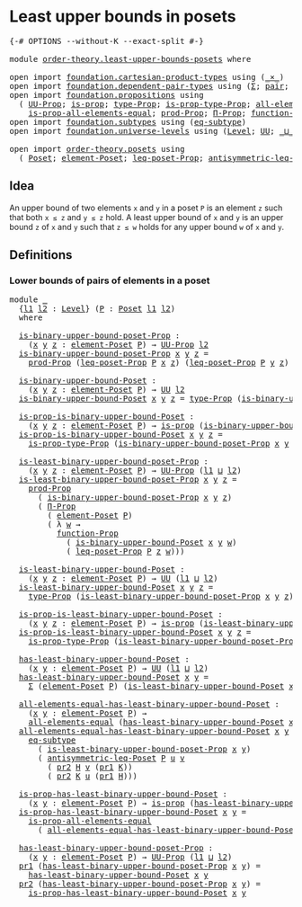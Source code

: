 # Least upper bounds in posets

<pre class="Agda"><a id="41" class="Symbol">{-#</a> <a id="45" class="Keyword">OPTIONS</a> <a id="53" class="Pragma">--without-K</a> <a id="65" class="Pragma">--exact-split</a> <a id="79" class="Symbol">#-}</a>

<a id="84" class="Keyword">module</a> <a id="91" href="order-theory.least-upper-bounds-posets.html" class="Module">order-theory.least-upper-bounds-posets</a> <a id="130" class="Keyword">where</a>

<a id="137" class="Keyword">open</a> <a id="142" class="Keyword">import</a> <a id="149" href="foundation.cartesian-product-types.html" class="Module">foundation.cartesian-product-types</a> <a id="184" class="Keyword">using</a> <a id="190" class="Symbol">(</a><a id="191" href="foundation-core.cartesian-product-types.html#577" class="Function Operator">_×_</a><a id="194" class="Symbol">)</a>
<a id="196" class="Keyword">open</a> <a id="201" class="Keyword">import</a> <a id="208" href="foundation.dependent-pair-types.html" class="Module">foundation.dependent-pair-types</a> <a id="240" class="Keyword">using</a> <a id="246" class="Symbol">(</a><a id="247" href="foundation-core.dependent-pair-types.html#502" class="Record">Σ</a><a id="248" class="Symbol">;</a> <a id="250" href="foundation-core.dependent-pair-types.html#575" class="InductiveConstructor">pair</a><a id="254" class="Symbol">;</a> <a id="256" href="foundation-core.dependent-pair-types.html#592" class="Field">pr1</a><a id="259" class="Symbol">;</a> <a id="261" href="foundation-core.dependent-pair-types.html#604" class="Field">pr2</a><a id="264" class="Symbol">)</a>
<a id="266" class="Keyword">open</a> <a id="271" class="Keyword">import</a> <a id="278" href="foundation.propositions.html" class="Module">foundation.propositions</a> <a id="302" class="Keyword">using</a>
  <a id="310" class="Symbol">(</a> <a id="312" href="foundation-core.propositions.html#1380" class="Function">UU-Prop</a><a id="319" class="Symbol">;</a> <a id="321" href="foundation-core.propositions.html#1295" class="Function">is-prop</a><a id="328" class="Symbol">;</a> <a id="330" href="foundation-core.propositions.html#1482" class="Function">type-Prop</a><a id="339" class="Symbol">;</a> <a id="341" href="foundation-core.propositions.html#1549" class="Function">is-prop-type-Prop</a><a id="358" class="Symbol">;</a> <a id="360" href="foundation-core.propositions.html#2193" class="Function">all-elements-equal</a><a id="378" class="Symbol">;</a>
    <a id="384" href="foundation-core.propositions.html#2393" class="Function">is-prop-all-elements-equal</a><a id="410" class="Symbol">;</a> <a id="412" href="foundation-core.propositions.html#5863" class="Function">prod-Prop</a><a id="421" class="Symbol">;</a> <a id="423" href="foundation-core.propositions.html#6683" class="Function">Π-Prop</a><a id="429" class="Symbol">;</a> <a id="431" href="foundation-core.propositions.html#8283" class="Function">function-Prop</a><a id="444" class="Symbol">)</a>
<a id="446" class="Keyword">open</a> <a id="451" class="Keyword">import</a> <a id="458" href="foundation.subtypes.html" class="Module">foundation.subtypes</a> <a id="478" class="Keyword">using</a> <a id="484" class="Symbol">(</a><a id="485" href="foundation-core.subtypes.html#3381" class="Function">eq-subtype</a><a id="495" class="Symbol">)</a>
<a id="497" class="Keyword">open</a> <a id="502" class="Keyword">import</a> <a id="509" href="foundation.universe-levels.html" class="Module">foundation.universe-levels</a> <a id="536" class="Keyword">using</a> <a id="542" class="Symbol">(</a><a id="543" href="Agda.Primitive.html#597" class="Postulate">Level</a><a id="548" class="Symbol">;</a> <a id="550" href="foundation-core.universe-levels.html#222" class="Primitive">UU</a><a id="552" class="Symbol">;</a> <a id="554" href="Agda.Primitive.html#810" class="Primitive Operator">_⊔_</a><a id="557" class="Symbol">)</a>

<a id="560" class="Keyword">open</a> <a id="565" class="Keyword">import</a> <a id="572" href="order-theory.posets.html" class="Module">order-theory.posets</a> <a id="592" class="Keyword">using</a>
  <a id="600" class="Symbol">(</a> <a id="602" href="order-theory.posets.html#731" class="Function">Poset</a><a id="607" class="Symbol">;</a> <a id="609" href="order-theory.posets.html#1145" class="Function">element-Poset</a><a id="622" class="Symbol">;</a> <a id="624" href="order-theory.posets.html#1194" class="Function">leq-poset-Prop</a><a id="638" class="Symbol">;</a> <a id="640" href="order-theory.posets.html#1983" class="Function">antisymmetric-leq-Poset</a><a id="663" class="Symbol">)</a>
</pre>
## Idea

An upper bound of two elements `x` and `y` in a poset `P` is an element `z` such that both `x ≤ z` and `y ≤ z` hold. A least upper bound of `x` and `y` is an upper bound `z` of `x` and `y` such that `z ≤ w` holds for any upper bound `w` of `x` and `y`.

## Definitions

### Lower bounds of pairs of elements in a poset

<pre class="Agda"><a id="1007" class="Keyword">module</a> <a id="1014" href="order-theory.least-upper-bounds-posets.html#1014" class="Module">_</a>
  <a id="1018" class="Symbol">{</a><a id="1019" href="order-theory.least-upper-bounds-posets.html#1019" class="Bound">l1</a> <a id="1022" href="order-theory.least-upper-bounds-posets.html#1022" class="Bound">l2</a> <a id="1025" class="Symbol">:</a> <a id="1027" href="Agda.Primitive.html#597" class="Postulate">Level</a><a id="1032" class="Symbol">}</a> <a id="1034" class="Symbol">(</a><a id="1035" href="order-theory.least-upper-bounds-posets.html#1035" class="Bound">P</a> <a id="1037" class="Symbol">:</a> <a id="1039" href="order-theory.posets.html#731" class="Function">Poset</a> <a id="1045" href="order-theory.least-upper-bounds-posets.html#1019" class="Bound">l1</a> <a id="1048" href="order-theory.least-upper-bounds-posets.html#1022" class="Bound">l2</a><a id="1050" class="Symbol">)</a>
  <a id="1054" class="Keyword">where</a>

  <a id="1063" href="order-theory.least-upper-bounds-posets.html#1063" class="Function">is-binary-upper-bound-poset-Prop</a> <a id="1096" class="Symbol">:</a>
    <a id="1102" class="Symbol">(</a><a id="1103" href="order-theory.least-upper-bounds-posets.html#1103" class="Bound">x</a> <a id="1105" href="order-theory.least-upper-bounds-posets.html#1105" class="Bound">y</a> <a id="1107" href="order-theory.least-upper-bounds-posets.html#1107" class="Bound">z</a> <a id="1109" class="Symbol">:</a> <a id="1111" href="order-theory.posets.html#1145" class="Function">element-Poset</a> <a id="1125" href="order-theory.least-upper-bounds-posets.html#1035" class="Bound">P</a><a id="1126" class="Symbol">)</a> <a id="1128" class="Symbol">→</a> <a id="1130" href="foundation-core.propositions.html#1380" class="Function">UU-Prop</a> <a id="1138" href="order-theory.least-upper-bounds-posets.html#1022" class="Bound">l2</a>
  <a id="1143" href="order-theory.least-upper-bounds-posets.html#1063" class="Function">is-binary-upper-bound-poset-Prop</a> <a id="1176" href="order-theory.least-upper-bounds-posets.html#1176" class="Bound">x</a> <a id="1178" href="order-theory.least-upper-bounds-posets.html#1178" class="Bound">y</a> <a id="1180" href="order-theory.least-upper-bounds-posets.html#1180" class="Bound">z</a> <a id="1182" class="Symbol">=</a>
    <a id="1188" href="foundation-core.propositions.html#5863" class="Function">prod-Prop</a> <a id="1198" class="Symbol">(</a><a id="1199" href="order-theory.posets.html#1194" class="Function">leq-poset-Prop</a> <a id="1214" href="order-theory.least-upper-bounds-posets.html#1035" class="Bound">P</a> <a id="1216" href="order-theory.least-upper-bounds-posets.html#1176" class="Bound">x</a> <a id="1218" href="order-theory.least-upper-bounds-posets.html#1180" class="Bound">z</a><a id="1219" class="Symbol">)</a> <a id="1221" class="Symbol">(</a><a id="1222" href="order-theory.posets.html#1194" class="Function">leq-poset-Prop</a> <a id="1237" href="order-theory.least-upper-bounds-posets.html#1035" class="Bound">P</a> <a id="1239" href="order-theory.least-upper-bounds-posets.html#1178" class="Bound">y</a> <a id="1241" href="order-theory.least-upper-bounds-posets.html#1180" class="Bound">z</a><a id="1242" class="Symbol">)</a>

  <a id="1247" href="order-theory.least-upper-bounds-posets.html#1247" class="Function">is-binary-upper-bound-Poset</a> <a id="1275" class="Symbol">:</a>
    <a id="1281" class="Symbol">(</a><a id="1282" href="order-theory.least-upper-bounds-posets.html#1282" class="Bound">x</a> <a id="1284" href="order-theory.least-upper-bounds-posets.html#1284" class="Bound">y</a> <a id="1286" href="order-theory.least-upper-bounds-posets.html#1286" class="Bound">z</a> <a id="1288" class="Symbol">:</a> <a id="1290" href="order-theory.posets.html#1145" class="Function">element-Poset</a> <a id="1304" href="order-theory.least-upper-bounds-posets.html#1035" class="Bound">P</a><a id="1305" class="Symbol">)</a> <a id="1307" class="Symbol">→</a> <a id="1309" href="foundation-core.universe-levels.html#222" class="Primitive">UU</a> <a id="1312" href="order-theory.least-upper-bounds-posets.html#1022" class="Bound">l2</a>
  <a id="1317" href="order-theory.least-upper-bounds-posets.html#1247" class="Function">is-binary-upper-bound-Poset</a> <a id="1345" href="order-theory.least-upper-bounds-posets.html#1345" class="Bound">x</a> <a id="1347" href="order-theory.least-upper-bounds-posets.html#1347" class="Bound">y</a> <a id="1349" href="order-theory.least-upper-bounds-posets.html#1349" class="Bound">z</a> <a id="1351" class="Symbol">=</a> <a id="1353" href="foundation-core.propositions.html#1482" class="Function">type-Prop</a> <a id="1363" class="Symbol">(</a><a id="1364" href="order-theory.least-upper-bounds-posets.html#1063" class="Function">is-binary-upper-bound-poset-Prop</a> <a id="1397" href="order-theory.least-upper-bounds-posets.html#1345" class="Bound">x</a> <a id="1399" href="order-theory.least-upper-bounds-posets.html#1347" class="Bound">y</a> <a id="1401" href="order-theory.least-upper-bounds-posets.html#1349" class="Bound">z</a><a id="1402" class="Symbol">)</a>

  <a id="1407" href="order-theory.least-upper-bounds-posets.html#1407" class="Function">is-prop-is-binary-upper-bound-Poset</a> <a id="1443" class="Symbol">:</a>
    <a id="1449" class="Symbol">(</a><a id="1450" href="order-theory.least-upper-bounds-posets.html#1450" class="Bound">x</a> <a id="1452" href="order-theory.least-upper-bounds-posets.html#1452" class="Bound">y</a> <a id="1454" href="order-theory.least-upper-bounds-posets.html#1454" class="Bound">z</a> <a id="1456" class="Symbol">:</a> <a id="1458" href="order-theory.posets.html#1145" class="Function">element-Poset</a> <a id="1472" href="order-theory.least-upper-bounds-posets.html#1035" class="Bound">P</a><a id="1473" class="Symbol">)</a> <a id="1475" class="Symbol">→</a> <a id="1477" href="foundation-core.propositions.html#1295" class="Function">is-prop</a> <a id="1485" class="Symbol">(</a><a id="1486" href="order-theory.least-upper-bounds-posets.html#1247" class="Function">is-binary-upper-bound-Poset</a> <a id="1514" href="order-theory.least-upper-bounds-posets.html#1450" class="Bound">x</a> <a id="1516" href="order-theory.least-upper-bounds-posets.html#1452" class="Bound">y</a> <a id="1518" href="order-theory.least-upper-bounds-posets.html#1454" class="Bound">z</a><a id="1519" class="Symbol">)</a>
  <a id="1523" href="order-theory.least-upper-bounds-posets.html#1407" class="Function">is-prop-is-binary-upper-bound-Poset</a> <a id="1559" href="order-theory.least-upper-bounds-posets.html#1559" class="Bound">x</a> <a id="1561" href="order-theory.least-upper-bounds-posets.html#1561" class="Bound">y</a> <a id="1563" href="order-theory.least-upper-bounds-posets.html#1563" class="Bound">z</a> <a id="1565" class="Symbol">=</a>
    <a id="1571" href="foundation-core.propositions.html#1549" class="Function">is-prop-type-Prop</a> <a id="1589" class="Symbol">(</a><a id="1590" href="order-theory.least-upper-bounds-posets.html#1063" class="Function">is-binary-upper-bound-poset-Prop</a> <a id="1623" href="order-theory.least-upper-bounds-posets.html#1559" class="Bound">x</a> <a id="1625" href="order-theory.least-upper-bounds-posets.html#1561" class="Bound">y</a> <a id="1627" href="order-theory.least-upper-bounds-posets.html#1563" class="Bound">z</a><a id="1628" class="Symbol">)</a>

  <a id="1633" href="order-theory.least-upper-bounds-posets.html#1633" class="Function">is-least-binary-upper-bound-poset-Prop</a> <a id="1672" class="Symbol">:</a>
    <a id="1678" class="Symbol">(</a><a id="1679" href="order-theory.least-upper-bounds-posets.html#1679" class="Bound">x</a> <a id="1681" href="order-theory.least-upper-bounds-posets.html#1681" class="Bound">y</a> <a id="1683" href="order-theory.least-upper-bounds-posets.html#1683" class="Bound">z</a> <a id="1685" class="Symbol">:</a> <a id="1687" href="order-theory.posets.html#1145" class="Function">element-Poset</a> <a id="1701" href="order-theory.least-upper-bounds-posets.html#1035" class="Bound">P</a><a id="1702" class="Symbol">)</a> <a id="1704" class="Symbol">→</a> <a id="1706" href="foundation-core.propositions.html#1380" class="Function">UU-Prop</a> <a id="1714" class="Symbol">(</a><a id="1715" href="order-theory.least-upper-bounds-posets.html#1019" class="Bound">l1</a> <a id="1718" href="Agda.Primitive.html#810" class="Primitive Operator">⊔</a> <a id="1720" href="order-theory.least-upper-bounds-posets.html#1022" class="Bound">l2</a><a id="1722" class="Symbol">)</a>
  <a id="1726" href="order-theory.least-upper-bounds-posets.html#1633" class="Function">is-least-binary-upper-bound-poset-Prop</a> <a id="1765" href="order-theory.least-upper-bounds-posets.html#1765" class="Bound">x</a> <a id="1767" href="order-theory.least-upper-bounds-posets.html#1767" class="Bound">y</a> <a id="1769" href="order-theory.least-upper-bounds-posets.html#1769" class="Bound">z</a> <a id="1771" class="Symbol">=</a>
    <a id="1777" href="foundation-core.propositions.html#5863" class="Function">prod-Prop</a>
      <a id="1793" class="Symbol">(</a> <a id="1795" href="order-theory.least-upper-bounds-posets.html#1063" class="Function">is-binary-upper-bound-poset-Prop</a> <a id="1828" href="order-theory.least-upper-bounds-posets.html#1765" class="Bound">x</a> <a id="1830" href="order-theory.least-upper-bounds-posets.html#1767" class="Bound">y</a> <a id="1832" href="order-theory.least-upper-bounds-posets.html#1769" class="Bound">z</a><a id="1833" class="Symbol">)</a>
      <a id="1841" class="Symbol">(</a> <a id="1843" href="foundation-core.propositions.html#6683" class="Function">Π-Prop</a>
        <a id="1858" class="Symbol">(</a> <a id="1860" href="order-theory.posets.html#1145" class="Function">element-Poset</a> <a id="1874" href="order-theory.least-upper-bounds-posets.html#1035" class="Bound">P</a><a id="1875" class="Symbol">)</a>
        <a id="1885" class="Symbol">(</a> <a id="1887" class="Symbol">λ</a> <a id="1889" href="order-theory.least-upper-bounds-posets.html#1889" class="Bound">w</a> <a id="1891" class="Symbol">→</a>
          <a id="1903" href="foundation-core.propositions.html#8283" class="Function">function-Prop</a>
            <a id="1929" class="Symbol">(</a> <a id="1931" href="order-theory.least-upper-bounds-posets.html#1247" class="Function">is-binary-upper-bound-Poset</a> <a id="1959" href="order-theory.least-upper-bounds-posets.html#1765" class="Bound">x</a> <a id="1961" href="order-theory.least-upper-bounds-posets.html#1767" class="Bound">y</a> <a id="1963" href="order-theory.least-upper-bounds-posets.html#1889" class="Bound">w</a><a id="1964" class="Symbol">)</a>
            <a id="1978" class="Symbol">(</a> <a id="1980" href="order-theory.posets.html#1194" class="Function">leq-poset-Prop</a> <a id="1995" href="order-theory.least-upper-bounds-posets.html#1035" class="Bound">P</a> <a id="1997" href="order-theory.least-upper-bounds-posets.html#1769" class="Bound">z</a> <a id="1999" href="order-theory.least-upper-bounds-posets.html#1889" class="Bound">w</a><a id="2000" class="Symbol">)))</a>

  <a id="2007" href="order-theory.least-upper-bounds-posets.html#2007" class="Function">is-least-binary-upper-bound-Poset</a> <a id="2041" class="Symbol">:</a>
    <a id="2047" class="Symbol">(</a><a id="2048" href="order-theory.least-upper-bounds-posets.html#2048" class="Bound">x</a> <a id="2050" href="order-theory.least-upper-bounds-posets.html#2050" class="Bound">y</a> <a id="2052" href="order-theory.least-upper-bounds-posets.html#2052" class="Bound">z</a> <a id="2054" class="Symbol">:</a> <a id="2056" href="order-theory.posets.html#1145" class="Function">element-Poset</a> <a id="2070" href="order-theory.least-upper-bounds-posets.html#1035" class="Bound">P</a><a id="2071" class="Symbol">)</a> <a id="2073" class="Symbol">→</a> <a id="2075" href="foundation-core.universe-levels.html#222" class="Primitive">UU</a> <a id="2078" class="Symbol">(</a><a id="2079" href="order-theory.least-upper-bounds-posets.html#1019" class="Bound">l1</a> <a id="2082" href="Agda.Primitive.html#810" class="Primitive Operator">⊔</a> <a id="2084" href="order-theory.least-upper-bounds-posets.html#1022" class="Bound">l2</a><a id="2086" class="Symbol">)</a>
  <a id="2090" href="order-theory.least-upper-bounds-posets.html#2007" class="Function">is-least-binary-upper-bound-Poset</a> <a id="2124" href="order-theory.least-upper-bounds-posets.html#2124" class="Bound">x</a> <a id="2126" href="order-theory.least-upper-bounds-posets.html#2126" class="Bound">y</a> <a id="2128" href="order-theory.least-upper-bounds-posets.html#2128" class="Bound">z</a> <a id="2130" class="Symbol">=</a>
    <a id="2136" href="foundation-core.propositions.html#1482" class="Function">type-Prop</a> <a id="2146" class="Symbol">(</a><a id="2147" href="order-theory.least-upper-bounds-posets.html#1633" class="Function">is-least-binary-upper-bound-poset-Prop</a> <a id="2186" href="order-theory.least-upper-bounds-posets.html#2124" class="Bound">x</a> <a id="2188" href="order-theory.least-upper-bounds-posets.html#2126" class="Bound">y</a> <a id="2190" href="order-theory.least-upper-bounds-posets.html#2128" class="Bound">z</a><a id="2191" class="Symbol">)</a>

  <a id="2196" href="order-theory.least-upper-bounds-posets.html#2196" class="Function">is-prop-is-least-binary-upper-bound-Poset</a> <a id="2238" class="Symbol">:</a>
    <a id="2244" class="Symbol">(</a><a id="2245" href="order-theory.least-upper-bounds-posets.html#2245" class="Bound">x</a> <a id="2247" href="order-theory.least-upper-bounds-posets.html#2247" class="Bound">y</a> <a id="2249" href="order-theory.least-upper-bounds-posets.html#2249" class="Bound">z</a> <a id="2251" class="Symbol">:</a> <a id="2253" href="order-theory.posets.html#1145" class="Function">element-Poset</a> <a id="2267" href="order-theory.least-upper-bounds-posets.html#1035" class="Bound">P</a><a id="2268" class="Symbol">)</a> <a id="2270" class="Symbol">→</a> <a id="2272" href="foundation-core.propositions.html#1295" class="Function">is-prop</a> <a id="2280" class="Symbol">(</a><a id="2281" href="order-theory.least-upper-bounds-posets.html#2007" class="Function">is-least-binary-upper-bound-Poset</a> <a id="2315" href="order-theory.least-upper-bounds-posets.html#2245" class="Bound">x</a> <a id="2317" href="order-theory.least-upper-bounds-posets.html#2247" class="Bound">y</a> <a id="2319" href="order-theory.least-upper-bounds-posets.html#2249" class="Bound">z</a><a id="2320" class="Symbol">)</a>
  <a id="2324" href="order-theory.least-upper-bounds-posets.html#2196" class="Function">is-prop-is-least-binary-upper-bound-Poset</a> <a id="2366" href="order-theory.least-upper-bounds-posets.html#2366" class="Bound">x</a> <a id="2368" href="order-theory.least-upper-bounds-posets.html#2368" class="Bound">y</a> <a id="2370" href="order-theory.least-upper-bounds-posets.html#2370" class="Bound">z</a> <a id="2372" class="Symbol">=</a>
    <a id="2378" href="foundation-core.propositions.html#1549" class="Function">is-prop-type-Prop</a> <a id="2396" class="Symbol">(</a><a id="2397" href="order-theory.least-upper-bounds-posets.html#1633" class="Function">is-least-binary-upper-bound-poset-Prop</a> <a id="2436" href="order-theory.least-upper-bounds-posets.html#2366" class="Bound">x</a> <a id="2438" href="order-theory.least-upper-bounds-posets.html#2368" class="Bound">y</a> <a id="2440" href="order-theory.least-upper-bounds-posets.html#2370" class="Bound">z</a><a id="2441" class="Symbol">)</a>

  <a id="2446" href="order-theory.least-upper-bounds-posets.html#2446" class="Function">has-least-binary-upper-bound-Poset</a> <a id="2481" class="Symbol">:</a>
    <a id="2487" class="Symbol">(</a><a id="2488" href="order-theory.least-upper-bounds-posets.html#2488" class="Bound">x</a> <a id="2490" href="order-theory.least-upper-bounds-posets.html#2490" class="Bound">y</a> <a id="2492" class="Symbol">:</a> <a id="2494" href="order-theory.posets.html#1145" class="Function">element-Poset</a> <a id="2508" href="order-theory.least-upper-bounds-posets.html#1035" class="Bound">P</a><a id="2509" class="Symbol">)</a> <a id="2511" class="Symbol">→</a> <a id="2513" href="foundation-core.universe-levels.html#222" class="Primitive">UU</a> <a id="2516" class="Symbol">(</a><a id="2517" href="order-theory.least-upper-bounds-posets.html#1019" class="Bound">l1</a> <a id="2520" href="Agda.Primitive.html#810" class="Primitive Operator">⊔</a> <a id="2522" href="order-theory.least-upper-bounds-posets.html#1022" class="Bound">l2</a><a id="2524" class="Symbol">)</a>
  <a id="2528" href="order-theory.least-upper-bounds-posets.html#2446" class="Function">has-least-binary-upper-bound-Poset</a> <a id="2563" href="order-theory.least-upper-bounds-posets.html#2563" class="Bound">x</a> <a id="2565" href="order-theory.least-upper-bounds-posets.html#2565" class="Bound">y</a> <a id="2567" class="Symbol">=</a>
    <a id="2573" href="foundation-core.dependent-pair-types.html#502" class="Record">Σ</a> <a id="2575" class="Symbol">(</a><a id="2576" href="order-theory.posets.html#1145" class="Function">element-Poset</a> <a id="2590" href="order-theory.least-upper-bounds-posets.html#1035" class="Bound">P</a><a id="2591" class="Symbol">)</a> <a id="2593" class="Symbol">(</a><a id="2594" href="order-theory.least-upper-bounds-posets.html#2007" class="Function">is-least-binary-upper-bound-Poset</a> <a id="2628" href="order-theory.least-upper-bounds-posets.html#2563" class="Bound">x</a> <a id="2630" href="order-theory.least-upper-bounds-posets.html#2565" class="Bound">y</a><a id="2631" class="Symbol">)</a>

  <a id="2636" href="order-theory.least-upper-bounds-posets.html#2636" class="Function">all-elements-equal-has-least-binary-upper-bound-Poset</a> <a id="2690" class="Symbol">:</a>
    <a id="2696" class="Symbol">(</a><a id="2697" href="order-theory.least-upper-bounds-posets.html#2697" class="Bound">x</a> <a id="2699" href="order-theory.least-upper-bounds-posets.html#2699" class="Bound">y</a> <a id="2701" class="Symbol">:</a> <a id="2703" href="order-theory.posets.html#1145" class="Function">element-Poset</a> <a id="2717" href="order-theory.least-upper-bounds-posets.html#1035" class="Bound">P</a><a id="2718" class="Symbol">)</a> <a id="2720" class="Symbol">→</a>
    <a id="2726" href="foundation-core.propositions.html#2193" class="Function">all-elements-equal</a> <a id="2745" class="Symbol">(</a><a id="2746" href="order-theory.least-upper-bounds-posets.html#2446" class="Function">has-least-binary-upper-bound-Poset</a> <a id="2781" href="order-theory.least-upper-bounds-posets.html#2697" class="Bound">x</a> <a id="2783" href="order-theory.least-upper-bounds-posets.html#2699" class="Bound">y</a><a id="2784" class="Symbol">)</a>
  <a id="2788" href="order-theory.least-upper-bounds-posets.html#2636" class="Function">all-elements-equal-has-least-binary-upper-bound-Poset</a> <a id="2842" href="order-theory.least-upper-bounds-posets.html#2842" class="Bound">x</a> <a id="2844" href="order-theory.least-upper-bounds-posets.html#2844" class="Bound">y</a> <a id="2846" class="Symbol">(</a><a id="2847" href="foundation-core.dependent-pair-types.html#575" class="InductiveConstructor">pair</a> <a id="2852" href="order-theory.least-upper-bounds-posets.html#2852" class="Bound">u</a> <a id="2854" href="order-theory.least-upper-bounds-posets.html#2854" class="Bound">H</a><a id="2855" class="Symbol">)</a> <a id="2857" class="Symbol">(</a><a id="2858" href="foundation-core.dependent-pair-types.html#575" class="InductiveConstructor">pair</a> <a id="2863" href="order-theory.least-upper-bounds-posets.html#2863" class="Bound">v</a> <a id="2865" href="order-theory.least-upper-bounds-posets.html#2865" class="Bound">K</a><a id="2866" class="Symbol">)</a> <a id="2868" class="Symbol">=</a>
    <a id="2874" href="foundation-core.subtypes.html#3381" class="Function">eq-subtype</a>
      <a id="2891" class="Symbol">(</a> <a id="2893" href="order-theory.least-upper-bounds-posets.html#1633" class="Function">is-least-binary-upper-bound-poset-Prop</a> <a id="2932" href="order-theory.least-upper-bounds-posets.html#2842" class="Bound">x</a> <a id="2934" href="order-theory.least-upper-bounds-posets.html#2844" class="Bound">y</a><a id="2935" class="Symbol">)</a>
      <a id="2943" class="Symbol">(</a> <a id="2945" href="order-theory.posets.html#1983" class="Function">antisymmetric-leq-Poset</a> <a id="2969" href="order-theory.least-upper-bounds-posets.html#1035" class="Bound">P</a> <a id="2971" href="order-theory.least-upper-bounds-posets.html#2852" class="Bound">u</a> <a id="2973" href="order-theory.least-upper-bounds-posets.html#2863" class="Bound">v</a>
        <a id="2983" class="Symbol">(</a> <a id="2985" href="foundation-core.dependent-pair-types.html#604" class="Field">pr2</a> <a id="2989" href="order-theory.least-upper-bounds-posets.html#2854" class="Bound">H</a> <a id="2991" href="order-theory.least-upper-bounds-posets.html#2863" class="Bound">v</a> <a id="2993" class="Symbol">(</a><a id="2994" href="foundation-core.dependent-pair-types.html#592" class="Field">pr1</a> <a id="2998" href="order-theory.least-upper-bounds-posets.html#2865" class="Bound">K</a><a id="2999" class="Symbol">))</a>
        <a id="3010" class="Symbol">(</a> <a id="3012" href="foundation-core.dependent-pair-types.html#604" class="Field">pr2</a> <a id="3016" href="order-theory.least-upper-bounds-posets.html#2865" class="Bound">K</a> <a id="3018" href="order-theory.least-upper-bounds-posets.html#2852" class="Bound">u</a> <a id="3020" class="Symbol">(</a><a id="3021" href="foundation-core.dependent-pair-types.html#592" class="Field">pr1</a> <a id="3025" href="order-theory.least-upper-bounds-posets.html#2854" class="Bound">H</a><a id="3026" class="Symbol">)))</a>

  <a id="3033" href="order-theory.least-upper-bounds-posets.html#3033" class="Function">is-prop-has-least-binary-upper-bound-Poset</a> <a id="3076" class="Symbol">:</a>
    <a id="3082" class="Symbol">(</a><a id="3083" href="order-theory.least-upper-bounds-posets.html#3083" class="Bound">x</a> <a id="3085" href="order-theory.least-upper-bounds-posets.html#3085" class="Bound">y</a> <a id="3087" class="Symbol">:</a> <a id="3089" href="order-theory.posets.html#1145" class="Function">element-Poset</a> <a id="3103" href="order-theory.least-upper-bounds-posets.html#1035" class="Bound">P</a><a id="3104" class="Symbol">)</a> <a id="3106" class="Symbol">→</a> <a id="3108" href="foundation-core.propositions.html#1295" class="Function">is-prop</a> <a id="3116" class="Symbol">(</a><a id="3117" href="order-theory.least-upper-bounds-posets.html#2446" class="Function">has-least-binary-upper-bound-Poset</a> <a id="3152" href="order-theory.least-upper-bounds-posets.html#3083" class="Bound">x</a> <a id="3154" href="order-theory.least-upper-bounds-posets.html#3085" class="Bound">y</a><a id="3155" class="Symbol">)</a>
  <a id="3159" href="order-theory.least-upper-bounds-posets.html#3033" class="Function">is-prop-has-least-binary-upper-bound-Poset</a> <a id="3202" href="order-theory.least-upper-bounds-posets.html#3202" class="Bound">x</a> <a id="3204" href="order-theory.least-upper-bounds-posets.html#3204" class="Bound">y</a> <a id="3206" class="Symbol">=</a>
    <a id="3212" href="foundation-core.propositions.html#2393" class="Function">is-prop-all-elements-equal</a>
      <a id="3245" class="Symbol">(</a> <a id="3247" href="order-theory.least-upper-bounds-posets.html#2636" class="Function">all-elements-equal-has-least-binary-upper-bound-Poset</a> <a id="3301" href="order-theory.least-upper-bounds-posets.html#3202" class="Bound">x</a> <a id="3303" href="order-theory.least-upper-bounds-posets.html#3204" class="Bound">y</a><a id="3304" class="Symbol">)</a>

  <a id="3309" href="order-theory.least-upper-bounds-posets.html#3309" class="Function">has-least-binary-upper-bound-poset-Prop</a> <a id="3349" class="Symbol">:</a>
    <a id="3355" class="Symbol">(</a><a id="3356" href="order-theory.least-upper-bounds-posets.html#3356" class="Bound">x</a> <a id="3358" href="order-theory.least-upper-bounds-posets.html#3358" class="Bound">y</a> <a id="3360" class="Symbol">:</a> <a id="3362" href="order-theory.posets.html#1145" class="Function">element-Poset</a> <a id="3376" href="order-theory.least-upper-bounds-posets.html#1035" class="Bound">P</a><a id="3377" class="Symbol">)</a> <a id="3379" class="Symbol">→</a> <a id="3381" href="foundation-core.propositions.html#1380" class="Function">UU-Prop</a> <a id="3389" class="Symbol">(</a><a id="3390" href="order-theory.least-upper-bounds-posets.html#1019" class="Bound">l1</a> <a id="3393" href="Agda.Primitive.html#810" class="Primitive Operator">⊔</a> <a id="3395" href="order-theory.least-upper-bounds-posets.html#1022" class="Bound">l2</a><a id="3397" class="Symbol">)</a>
  <a id="3401" href="foundation-core.dependent-pair-types.html#592" class="Field">pr1</a> <a id="3405" class="Symbol">(</a><a id="3406" href="order-theory.least-upper-bounds-posets.html#3309" class="Function">has-least-binary-upper-bound-poset-Prop</a> <a id="3446" href="order-theory.least-upper-bounds-posets.html#3446" class="Bound">x</a> <a id="3448" href="order-theory.least-upper-bounds-posets.html#3448" class="Bound">y</a><a id="3449" class="Symbol">)</a> <a id="3451" class="Symbol">=</a>
    <a id="3457" href="order-theory.least-upper-bounds-posets.html#2446" class="Function">has-least-binary-upper-bound-Poset</a> <a id="3492" href="order-theory.least-upper-bounds-posets.html#3446" class="Bound">x</a> <a id="3494" href="order-theory.least-upper-bounds-posets.html#3448" class="Bound">y</a>
  <a id="3498" href="foundation-core.dependent-pair-types.html#604" class="Field">pr2</a> <a id="3502" class="Symbol">(</a><a id="3503" href="order-theory.least-upper-bounds-posets.html#3309" class="Function">has-least-binary-upper-bound-poset-Prop</a> <a id="3543" href="order-theory.least-upper-bounds-posets.html#3543" class="Bound">x</a> <a id="3545" href="order-theory.least-upper-bounds-posets.html#3545" class="Bound">y</a><a id="3546" class="Symbol">)</a> <a id="3548" class="Symbol">=</a>
    <a id="3554" href="order-theory.least-upper-bounds-posets.html#3033" class="Function">is-prop-has-least-binary-upper-bound-Poset</a> <a id="3597" href="order-theory.least-upper-bounds-posets.html#3543" class="Bound">x</a> <a id="3599" href="order-theory.least-upper-bounds-posets.html#3545" class="Bound">y</a>
</pre>